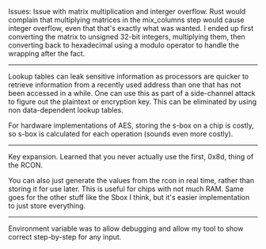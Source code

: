 Issues:
    Issue with matrix multiplication and interger overflow. Rust would complain that multiplying matrices in the mix_columns step would cause integer overflow, even that that's exactly what was wanted.
    I ended up first converting the matrix to unsigned 32-bit integers, multiplying them, then converting back to hexadecimal using a modulo operator to handle the wrapping after the fact.

---

Lookup tables can leak sensitive information as processors are quicker to retrieve information from a recently used address than one that has not been accessed in a while. One can use this as part of a side-channel attack to figure out the plaintext or encryption key. This can be eliminated by using non data-dependent lookup tables.

For hardware implementations of AES, storing the s-box on a chip is costly, so s-box is calculated for each operation (sounds even more costly).

---

Key expansion. Learned that you never actually use the first, 0x8d, thing of the RCON.

You can also just generate the values from the rcon in real time, rather than storing it for use later. This is useful for chips with not much RAM. Same goes for the other stuff like the Sbox I think, but it's easier implementation to just store everything.

---

Environment variable was to allow debugging and allow my tool to show correct step-by-step for any input.
